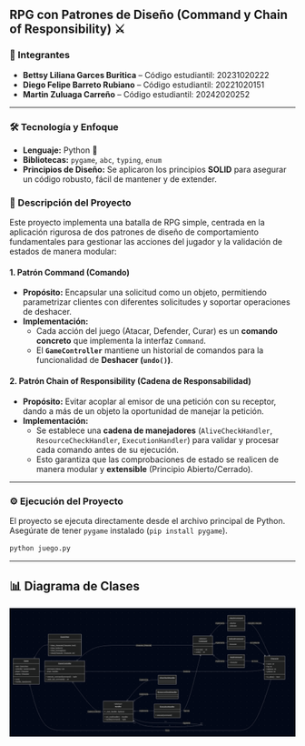 ## RPG con Patrones de Diseño (Command y Chain of Responsibility) ⚔️
### 👥 Integrantes
- **Bettsy Liliana Garces Buritica** – Código estudiantil: 20231020222 
- **Diego Felipe Barreto Rubiano** – Código estudiantil: 20221020151  
- **Martin Zuluaga Carreño** – Código estudiantil: 20242020252
---
### 🛠️ Tecnología y Enfoque
- **Lenguaje:** Python 🐍
- **Bibliotecas:** `pygame`, `abc`, `typing`, `enum`
- **Principios de Diseño:** Se aplicaron los principios **SOLID** para asegurar un código robusto, fácil de mantener y de extender.
### 📜 Descripción del Proyecto
Este proyecto implementa una batalla de RPG simple, centrada en la aplicación rigurosa de dos patrones de diseño de comportamiento fundamentales para gestionar las acciones del jugador y la validación de estados de manera modular:
#### 1. Patrón Command (Comando)
* **Propósito:** Encapsular una solicitud como un objeto, permitiendo parametrizar clientes con diferentes solicitudes y soportar operaciones de deshacer.
* **Implementación:**
    * Cada acción del juego (Atacar, Defender, Curar) es un **comando concreto** que implementa la interfaz `Command`.
    * El **`GameController`** mantiene un historial de comandos para la funcionalidad de **Deshacer (`undo()`)**.
#### 2. Patrón Chain of Responsibility (Cadena de Responsabilidad)
* **Propósito:** Evitar acoplar al emisor de una petición con su receptor, dando a más de un objeto la oportunidad de manejar la petición.
* **Implementación:**
    * Se establece una **cadena de manejadores** (`AliveCheckHandler`, `ResourceCheckHandler`, `ExecutionHandler`) para validar y procesar cada comando antes de su ejecución.
    * Esto garantiza que las comprobaciones de estado se realicen de manera modular y **extensible** (Principio Abierto/Cerrado).
---
### ⚙️ Ejecución del Proyecto
El proyecto se ejecuta directamente desde el archivo principal de Python. Asegúrate de tener `pygame` instalado (`pip install pygame`).
```bash
python juego.py
```

---

## 📊 Diagrama de Clases

![Diagrama de Clases](DiagramaDeClases.png)
